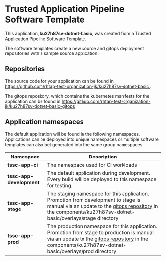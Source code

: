 # Trusted Application Pipeline Software Template

This application, **ku27h87sv-dotnet-basic**, was created from a Trusted Application Pipeline Software Template.

The software templates create a new source and gitops deployment repositories with a sample source application. 

## Repositories

The source code for your application can be found in [https://github.com/rhtap-test-organization-jk/ku27h87sv-dotnet-basic ](https://github.com/rhtap-test-organization-jk/ku27h87sv-dotnet-basic ).
 
The gitops repository, which contains the kubernetes manifests for the application can be found in 
[https://github.com/rhtap-test-organization-jk/ku27h87sv-dotnet-basic-gitops ](https://github.com/rhtap-test-organization-jk/ku27h87sv-dotnet-basic-gitops ) 

## Application namespaces 

The default application will be found in the following namespaces. Applications can be deployed into unique namespaces or multiple software templates can also bet generated into the same group namespaces.  

|  Namespace   |  Description   |  
| -------- | -------- |
| **tssc-app-ci** | The namespace used for CI workloads |
| **tssc-app-development** | The default application during development. Every build will be deployed to this namespace for testing. |
| **tssc-app-stage** | The staging namespace for this application. Promotion from development to stage is manual via an update to the [gitops repository](https://github.com/rhtap-test-organization-jk/ku27h87sv-dotnet-basic-gitops ) in the components/ku27h87sv-dotnet-basic/overlays/stage directory |
| **tssc-app-prod** | The production namespace for this application. Promotion from stage to production is manual via an update to the [gitops repository](https://github.com/rhtap-test-organization-jk/ku27h87sv-dotnet-basic-gitops ) in the components/ku27h87sv-dotnet-basic/overlays/prod directory |